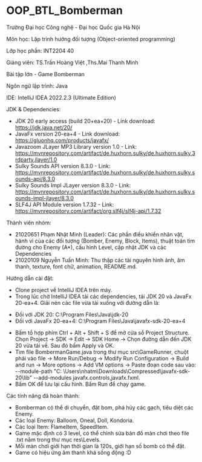 # OOP_BTL_Bomberman
Trường Đại học Công nghệ - Đại học Quốc gia Hà Nội

Môn học: Lập trình hướng đối tượng (Object-oriented programming)

Lớp học phần: INT2204 40

Giảng viên: TS.Trần Hoàng Việt ,Ths.Mai Thanh Minh

Bài tập lớn - Game Bomberman

Ngôn ngữ lập trình: Java

IDE: IntelliJ IDEA 2022.2.3 (Ultimate Edition)

JDK & Dependencies:

- JDK 20 early access (build 20+ea+20) - Link download: https://jdk.java.net/20/
- JavaFx version 20-ea+4 - Link download: https://gluonhq.com/products/javafx/
- Javazoom JLayer MP3 Library version 1.0 -
  Link: https://mvnrepository.com/artifact/de.huxhorn.sulky/de.huxhorn.sulky.3rdparty.jlayer/1.0
- Sulky Sounds API version 8.3.0 -
  Link: https://mvnrepository.com/artifact/de.huxhorn.sulky/de.huxhorn.sulky.sounds-api/8.3.0
- Sulky Sounds Impl JLayer version 8.3.0 -
  Link: https://mvnrepository.com/artifact/de.huxhorn.sulky/de.huxhorn.sulky.sounds-impl-jlayer/8.3.0
- SLF4J API Module version 1.7.32 - Link: https://mvnrepository.com/artifact/org.slf4j/slf4j-api/1.7.32

Thành viên nhóm:

- 21020651 Phạm Nhật Minh (Leader): Các phần điều khiển nhân vật, hành vi của các đối tượng (Bomber, Enemy, Block,
  Items), thuật toán tìm đường cho Enemy (A*), cấu hình Level, cập nhật JDK và các Dependencies
- 21020109 Nguyễn Tuấn Minh: Thu thập các tài nguyên hình ảnh, âm thanh, texture, font chữ, animation, README.md.

Hướng dẫn cài đặt:

- Clone project về IntelliJ IDEA trên máy.
- Trong lúc chờ IntelliJ IDEA tải các dependencies, tải JDK 20 và JavaFx 20-ea+4. Giải nén các file vừa tải xuống với
  đường dẫn là:

* Đối với JDK 20: C:\Program Files\Java\jdk-20
* Đối với JavaFx 20-ea+4: C:\Program Files\Java\javafx-sdk-20-ea+4

- Bấm tổ hợp phím Ctrl + Alt + Shift + S để mở cửa sổ Project Structure. Chọn Project -> SDK -> Edit -> SDK Home -> Chọn
  đường dẫn đến JDK 20 vừa tải về. Sau đó bấm Apply và OK.
- Tìm file BombermanGame.java trong thư mục src\GameRunner\, chuột phải vào file -> More Run/Debug -> Modify Run
  Configuration -> Build and run -> More options -> Add VM options -> Paste đoạn code sau vào: --module-path "C:
  \Users\nhatm\Downloads\Compressed\javafx-sdk-20\lib" --add-modules javafx.controls,javafx.fxml.
- Bấm OK để lưu lại cấu hình. Bấm Run để chạy game.

Các tính năng đã hoàn thành:

- Bomberman có thể di chuyển, đặt bom, phá hủy các gạch, tiêu diệt các Enemy.
- Các loại Enemy: Balloom, Oneal, Doll, Kondoria.
- Các loại Item: FlameItem, SpeedItem.
- Game mặc định có 3 level, có thể chỉnh sửa bản đồ màn chơi theo file .txt nằm trong thư mục res\Levels.
- Mỗi màn chơi giới hạn thời gian là 120s, giới hạn số bomb có thể đặt.
- Game có hiệu ứng âm thanh khá sống động :D
